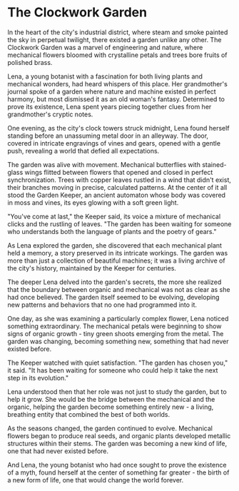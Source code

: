 # The Clockwork Garden

In the heart of the city's industrial district, where steam and smoke painted the sky in perpetual twilight, there existed a garden unlike any other. The Clockwork Garden was a marvel of engineering and nature, where mechanical flowers bloomed with crystalline petals and trees bore fruits of polished brass.

Lena, a young botanist with a fascination for both living plants and mechanical wonders, had heard whispers of this place. Her grandmother's journal spoke of a garden where nature and machine existed in perfect harmony, but most dismissed it as an old woman's fantasy. Determined to prove its existence, Lena spent years piecing together clues from her grandmother's cryptic notes.

One evening, as the city's clock towers struck midnight, Lena found herself standing before an unassuming metal door in an alleyway. The door, covered in intricate engravings of vines and gears, opened with a gentle push, revealing a world that defied all expectations.

The garden was alive with movement. Mechanical butterflies with stained-glass wings flitted between flowers that opened and closed in perfect synchronization. Trees with copper leaves rustled in a wind that didn't exist, their branches moving in precise, calculated patterns. At the center of it all stood the Garden Keeper, an ancient automaton whose body was covered in moss and vines, its eyes glowing with a soft green light.

"You've come at last," the Keeper said, its voice a mixture of mechanical clicks and the rustling of leaves. "The garden has been waiting for someone who understands both the language of plants and the poetry of gears."

As Lena explored the garden, she discovered that each mechanical plant held a memory, a story preserved in its intricate workings. The garden was more than just a collection of beautiful machines; it was a living archive of the city's history, maintained by the Keeper for centuries.

The deeper Lena delved into the garden's secrets, the more she realized that the boundary between organic and mechanical was not as clear as she had once believed. The garden itself seemed to be evolving, developing new patterns and behaviors that no one had programmed into it.

One day, as she was examining a particularly complex flower, Lena noticed something extraordinary. The mechanical petals were beginning to show signs of organic growth - tiny green shoots emerging from the metal. The garden was changing, becoming something new, something that had never existed before.

The Keeper watched with quiet satisfaction. "The garden has chosen you," it said. "It has been waiting for someone who could help it take the next step in its evolution."

Lena understood then that her role was not just to study the garden, but to help it grow. She would be the bridge between the mechanical and the organic, helping the garden become something entirely new - a living, breathing entity that combined the best of both worlds.

As the seasons changed, the garden continued to evolve. Mechanical flowers began to produce real seeds, and organic plants developed metallic structures within their stems. The garden was becoming a new kind of life, one that had never existed before.

And Lena, the young botanist who had once sought to prove the existence of a myth, found herself at the center of something far greater - the birth of a new form of life, one that would change the world forever. 